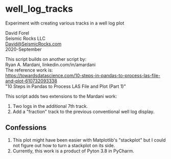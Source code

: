 # well_log_tracks
Experiment with creating various tracks in a well log plot

David Forel  
Seismic Rocks LLC  
David@SeismicRocks.com  
2020-September

This script builds on another script by:  
Ryan A. Mardani, linkedin.com/in/amardani  
The reference work is:  
https://towardsdatascience.com/10-steps-in-pandas-to-process-las-file-and-plot-610732093338  
"10 Steps in Pandas to Process LAS File and Plot (Part 1)"

This script adds two extensions to the Mardani work:
  1. Two logs in the additional 7th track.
  2. Add a "fraction" track to the previous conventional well log display.

## Confessions

  1. This plot might have been easier with Matplotlib's "stackplot" but I could not figure out how to turn a stackplot on its side.
  2. Currently, this work is a product of Pyton 3.8 in PyCharm.
